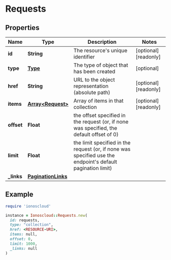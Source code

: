 # Requests

## Properties

| Name | Type | Description | Notes |
| ---- | ---- | ----------- | ----- |
| **id** | **String** | The resource&#39;s unique identifier | [optional][readonly] |
| **type** | [**Type**](Type.md) | The type of object that has been created | [optional] |
| **href** | **String** | URL to the object representation (absolute path) | [optional][readonly] |
| **items** | [**Array&lt;Request&gt;**](Request.md) | Array of items in that collection | [optional][readonly] |
| **offset** | **Float** | the offset specified in the request (or, if none was specified, the default offset of 0) |  |
| **limit** | **Float** | the limit specified in the request (or, if none was specified use the endpoint&#39;s default pagination limit) |  |
| **_links** | [**PaginationLinks**](PaginationLinks.md) |  |  |

## Example

```ruby
require 'ionoscloud'

instance = Ionoscloud::Requests.new(
  id: requests,
  type: "collection",
  href: <RESOURCE-URI>,
  items: null,
  offset: 0,
  limit: 1000,
  _links: null
)
```

